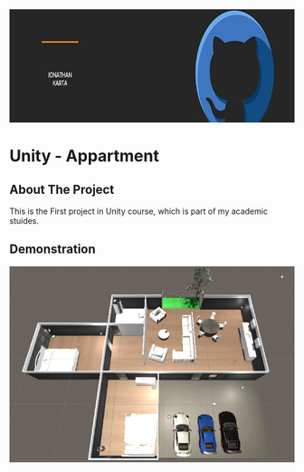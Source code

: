 <div>
      <img src="Assets/Logo/Logo.jfif" alt="Game Logo" height="200" >      
</div>

# Unity - Appartment

## About The Project
This is the First project in Unity course, which is part of my academic stuides.

## Demonstration

<div>
      <img src="Assets/Logo/Screenshot_1.png" alt="flip game image" >
</div>



